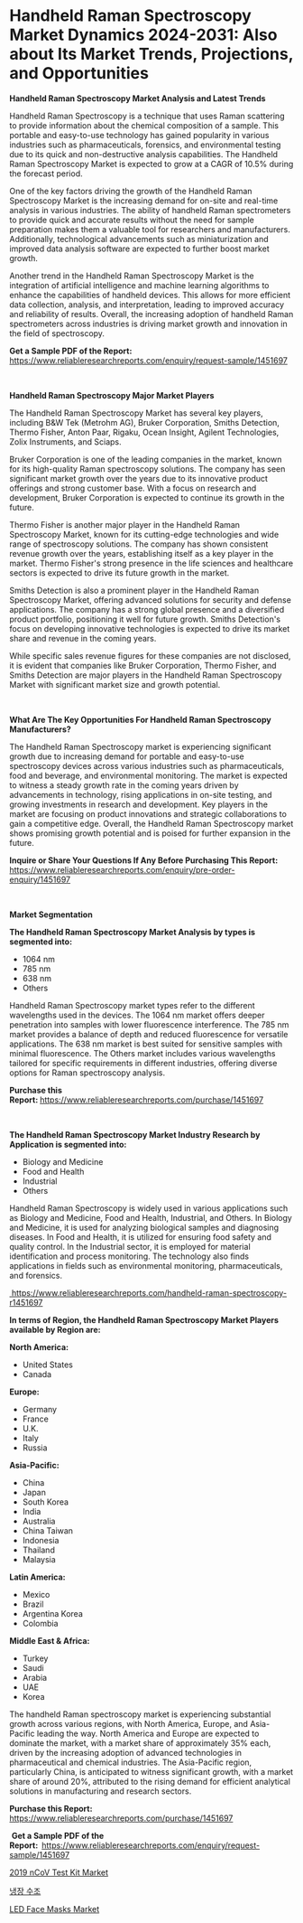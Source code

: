 <p><h1>Handheld Raman Spectroscopy Market Dynamics 2024-2031: Also about Its Market Trends, Projections, and Opportunities</h1></p><p><strong>Handheld Raman Spectroscopy Market Analysis and Latest Trends</strong></p>
<p><p>Handheld Raman Spectroscopy is a technique that uses Raman scattering to provide information about the chemical composition of a sample. This portable and easy-to-use technology has gained popularity in various industries such as pharmaceuticals, forensics, and environmental testing due to its quick and non-destructive analysis capabilities. The Handheld Raman Spectroscopy Market is expected to grow at a CAGR of 10.5% during the forecast period.</p><p>One of the key factors driving the growth of the Handheld Raman Spectroscopy Market is the increasing demand for on-site and real-time analysis in various industries. The ability of handheld Raman spectrometers to provide quick and accurate results without the need for sample preparation makes them a valuable tool for researchers and manufacturers. Additionally, technological advancements such as miniaturization and improved data analysis software are expected to further boost market growth.</p><p>Another trend in the Handheld Raman Spectroscopy Market is the integration of artificial intelligence and machine learning algorithms to enhance the capabilities of handheld devices. This allows for more efficient data collection, analysis, and interpretation, leading to improved accuracy and reliability of results. Overall, the increasing adoption of handheld Raman spectrometers across industries is driving market growth and innovation in the field of spectroscopy.</p></p>
<p><strong>Get a Sample PDF of the Report:&nbsp;</strong> <a href="https://www.reliableresearchreports.com/enquiry/request-sample/1451697">https://www.reliableresearchreports.com/enquiry/request-sample/1451697</a></p>
<p>&nbsp;</p>
<p><strong>Handheld Raman Spectroscopy Major Market Players</strong></p>
<p><p>The Handheld Raman Spectroscopy Market has several key players, including B&W Tek (Metrohm AG), Bruker Corporation, Smiths Detection, Thermo Fisher, Anton Paar, Rigaku, Ocean Insight, Agilent Technologies, Zolix Instruments, and Sciaps. </p><p>Bruker Corporation is one of the leading companies in the market, known for its high-quality Raman spectroscopy solutions. The company has seen significant market growth over the years due to its innovative product offerings and strong customer base. With a focus on research and development, Bruker Corporation is expected to continue its growth in the future.</p><p>Thermo Fisher is another major player in the Handheld Raman Spectroscopy Market, known for its cutting-edge technologies and wide range of spectroscopy solutions. The company has shown consistent revenue growth over the years, establishing itself as a key player in the market. Thermo Fisher's strong presence in the life sciences and healthcare sectors is expected to drive its future growth in the market.</p><p>Smiths Detection is also a prominent player in the Handheld Raman Spectroscopy Market, offering advanced solutions for security and defense applications. The company has a strong global presence and a diversified product portfolio, positioning it well for future growth. Smiths Detection's focus on developing innovative technologies is expected to drive its market share and revenue in the coming years.</p><p>While specific sales revenue figures for these companies are not disclosed, it is evident that companies like Bruker Corporation, Thermo Fisher, and Smiths Detection are major players in the Handheld Raman Spectroscopy Market with significant market size and growth potential.</p></p>
<p>&nbsp;</p>
<p><strong>What Are The Key Opportunities For Handheld Raman Spectroscopy Manufacturers?</strong></p>
<p><p>The Handheld Raman Spectroscopy market is experiencing significant growth due to increasing demand for portable and easy-to-use spectroscopy devices across various industries such as pharmaceuticals, food and beverage, and environmental monitoring. The market is expected to witness a steady growth rate in the coming years driven by advancements in technology, rising applications in on-site testing, and growing investments in research and development. Key players in the market are focusing on product innovations and strategic collaborations to gain a competitive edge. Overall, the Handheld Raman Spectroscopy market shows promising growth potential and is poised for further expansion in the future.</p></p>
<p><strong>Inquire or Share Your Questions If Any Before Purchasing This Report:</strong> <a href="https://www.reliableresearchreports.com/enquiry/pre-order-enquiry/1451697">https://www.reliableresearchreports.com/enquiry/pre-order-enquiry/1451697</a></p>
<p>&nbsp;</p>
<p><strong>Market Segmentation</strong></p>
<p><strong>The Handheld Raman Spectroscopy Market Analysis by types is segmented into:</strong></p>
<p><ul><li>1064 nm</li><li>785 nm</li><li>638 nm</li><li>Others</li></ul></p>
<p><p>Handheld Raman Spectroscopy market types refer to the different wavelengths used in the devices. The 1064 nm market offers deeper penetration into samples with lower fluorescence interference. The 785 nm market provides a balance of depth and reduced fluorescence for versatile applications. The 638 nm market is best suited for sensitive samples with minimal fluorescence. The Others market includes various wavelengths tailored for specific requirements in different industries, offering diverse options for Raman spectroscopy analysis.</p></p>
<p><strong>Purchase this Report:&nbsp;</strong><a href="https://www.reliableresearchreports.com/purchase/1451697">https://www.reliableresearchreports.com/purchase/1451697</a></p>
<p>&nbsp;</p>
<p><strong>The Handheld Raman Spectroscopy Market Industry Research by Application is segmented into:</strong></p>
<p><ul><li>Biology and Medicine</li><li>Food and Health</li><li>Industrial</li><li>Others</li></ul></p>
<p><p>Handheld Raman Spectroscopy is widely used in various applications such as Biology and Medicine, Food and Health, Industrial, and Others. In Biology and Medicine, it is used for analyzing biological samples and diagnosing diseases. In Food and Health, it is utilized for ensuring food safety and quality control. In the Industrial sector, it is employed for material identification and process monitoring. The technology also finds applications in fields such as environmental monitoring, pharmaceuticals, and forensics.</p></p>
<p><a href="https://www.reliableresearchreports.com/handheld-raman-spectroscopy-r1451697">&nbsp;https://www.reliableresearchreports.com/handheld-raman-spectroscopy-r1451697</a></p>
<p><strong>In terms of Region, the Handheld Raman Spectroscopy Market Players available by Region are:</strong></p>
<p>
    <p> <strong> North America: </strong>
        <ul>
            <li>United States</li>
            <li>Canada</li>
        </ul>
        </p> 
    <p> <strong> Europe: </strong>
        <ul>
            <li>Germany</li>
            <li>France</li>
            <li>U.K.</li>
            <li>Italy</li>
            <li>Russia</li>
        </ul>
        </p> 
    <p> <strong> Asia-Pacific: </strong>
        <ul>
            <li>China</li>
            <li>Japan</li>
            <li>South Korea</li>
            <li>India</li>
            <li>Australia</li>
            <li>China Taiwan</li>
            <li>Indonesia</li>
            <li>Thailand</li>
            <li>Malaysia</li>
        </ul>
        </p> 
    <p> <strong> Latin America: </strong>
        <ul>
            <li>Mexico</li>
            <li>Brazil</li>
            <li>Argentina Korea</li>
            <li>Colombia</li>
        </ul>
        </p> 
    <p> <strong> Middle East & Africa: </strong>
        <ul>
            <li>Turkey</li>
            <li>Saudi</li>
            <li>Arabia</li>
            <li>UAE</li>
            <li>Korea</li>
        </ul>
    </p>
    </p>
<p><p>The handheld Raman spectroscopy market is experiencing substantial growth across various regions, with North America, Europe, and Asia-Pacific leading the way. North America and Europe are expected to dominate the market, with a market share of approximately 35% each, driven by the increasing adoption of advanced technologies in pharmaceutical and chemical industries. The Asia-Pacific region, particularly China, is anticipated to witness significant growth, with a market share of around 20%, attributed to the rising demand for efficient analytical solutions in manufacturing and research sectors.</p></p>
<p><strong>Purchase this Report: </strong><a href="https://www.reliableresearchreports.com/purchase/1451697">https://www.reliableresearchreports.com/purchase/1451697</a></p>
<p>&nbsp;<strong>Get a Sample PDF of the Report:&nbsp;&nbsp;</strong><a href="https://www.reliableresearchreports.com/enquiry/request-sample/1451697">https://www.reliableresearchreports.com/enquiry/request-sample/1451697</a></p>
<p><strong></strong></p>
<p><p><a href="https://www.linkedin.com/pulse/2019-ncov-test-kit-market-comprehensive-assessment-type-bbnse?trackingId=QbOgcYtz7%2BO4lkccHovFOQ%3D%3D">2019 nCoV Test Kit Market</a></p><p><a href="https://github.com/laholand/Market-Research-Report-List-3/blob/main/464884025574.md">냉장 수조</a></p><p><a href="https://www.linkedin.com/pulse/decoding-led-face-masks-market-metrics-share-trends-growth-m4jme?trackingId=a4Z9%2FlkpLK9mC26fLUcMEw%3D%3D">LED Face Masks Market</a></p></p>